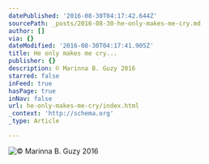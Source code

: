 ```yaml
---
datePublished: '2016-08-30T04:17:42.644Z'
sourcePath: _posts/2016-08-30-he-only-makes-me-cry.md
author: []
via: {}
dateModified: '2016-08-30T04:17:41.905Z'
title: He only makes me cry...
publisher: {}
description: © Marinna B. Guzy 2016
starred: false
inFeed: true
hasPage: true
inNav: false
url: he-only-makes-me-cry/index.html
_context: 'http://schema.org'
_type: Article

---
```

![© Marinna B. Guzy 2016](https://the-grid-user-content.s3-us-west-2.amazonaws.com/ff8801e9-6cee-4880-8ba3-22c1cf3c2fdb.jpg)